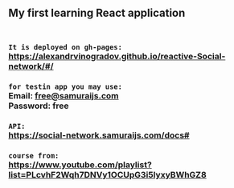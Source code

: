 ## My first learning React application</br></br>

### `It is deployed on gh-pages:`</br>https://alexandrvinogradov.github.io/reactive-Social-network/#/


### `for testin app you may use:`</br>Email: free@samuraijs.com</br>Password: free

### `API:`</br>https://social-network.samuraijs.com/docs#

### `course from:`</br>https://www.youtube.com/playlist?list=PLcvhF2Wqh7DNVy1OCUpG3i5lyxyBWhGZ8

